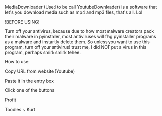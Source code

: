 MediaDownloader (Used to be call YoutubeDownloader) is a software that let's you download media such as mp4 and mp3 files, that's all. Lol

!BEFORE USING!

Turn off your antivirus, because due to how most malware creators pack their malware in pyinstaller, most antiviruses will flag pyinstaller programs as a malware and instantly delete them. So unless you want to use this program, turn off your antivirus! trust me, I did NOT put a virus in this program, perhaps smirk smirk tehee.

How to use:

Copy URL from website (Youtube)

Paste it in the entry box

Click one of the buttons

Profit

Toodles ~ Kurt
